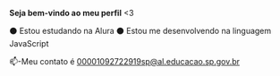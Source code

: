 **Seja bem-vindo ao meu perfil** <3

⚫ Estou estudando na Alura 
⚫ Estou me desenvolvendo na linguagem JavaScript

📫-Meu contato é 00001092722919sp@al.educacao.sp.gov.br

